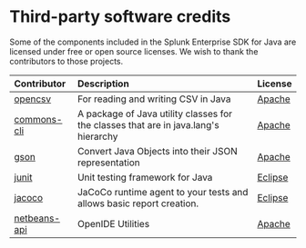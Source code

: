 # Third-party software credits

Some of the components included in the Splunk Enterprise SDK for Java are licensed under free or open source licenses. We wish to thank the contributors to those projects.

| Contributor | Description | License |
|:----------- |:----------- |:------- |
| [opencsv](https://sourceforge.net/p/opencsv/source/ci/master/tree/) | For reading and writing CSV in Java | [Apache](https://github.com/splunk/splunk-sdk-java/blob/master/licenses/LICENSE-OPENCSV) |
| [commons-cli](https://github.com/apache/commons-cli) | A package of Java utility classes for the classes that are in java.lang's hierarchy | [Apache](https://github.com/splunk/splunk-sdk-java/blob/master/licenses/LICENSE-COMMONS) |
| [gson](https://github.com/google/gson) | Convert Java Objects into their JSON representation | [Apache](https://github.com/splunk/splunk-sdk-java/blob/master/licenses/LICENSE-GSON) |
| [junit](https://github.com/junit-team/junit4) | Unit testing framework for Java | [Eclipse](https://github.com/splunk/splunk-sdk-java/blob/master/licenses/LICENSE-JUNIT) |
| [jacoco](https://github.com/jacoco/jacoco) | JaCoCo runtime agent to your tests and allows basic report creation. | [Eclipse](https://github.com/splunk/splunk-sdk-java/blob/master/licenses/LICENSE-JACOCO) |
| [netbeans-api](https://github.com/apache/netbeans) | OpenIDE Utilities | [Apache](https://github.com/splunk/splunk-sdk-java/blob/master/licenses/LICENSE-NETBEANS) |